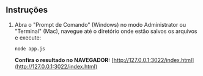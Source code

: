 ## Instruções
1. Abra o "Prompt de Comando" (Windows) no modo Administrator ou "Terminal" (Mac), navegue até o diretório onde estão salvos os arquivos e execute:

	`node app.js`

	**Confira o resultado no NAVEGADOR:** [http://127.0.0.1:3022/index.html](http://127.0.0.1:3022/index.html)
